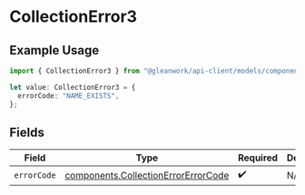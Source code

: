 # CollectionError3

## Example Usage

```typescript
import { CollectionError3 } from "@gleanwork/api-client/models/components";

let value: CollectionError3 = {
  errorCode: "NAME_EXISTS",
};
```

## Fields

| Field                                                                                      | Type                                                                                       | Required                                                                                   | Description                                                                                |
| ------------------------------------------------------------------------------------------ | ------------------------------------------------------------------------------------------ | ------------------------------------------------------------------------------------------ | ------------------------------------------------------------------------------------------ |
| `errorCode`                                                                                | [components.CollectionErrorErrorCode](../../models/components/collectionerrorerrorcode.md) | :heavy_check_mark:                                                                         | N/A                                                                                        |
